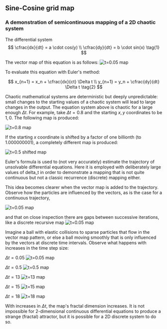 ## Sine-Cosine grid map

### A demonstration of semicontinuous mapping of a 2D chaotic system

The differential system
$$ \cfrac{dx}{dt} = a \cdot cos(y) \\
\cfrac{dy}{dt} = b \cdot sin(x) \tag{1} $$

The vector map of this equation is as follows:
![t=0.05 map]({{https://blbadger.github.io}}/grid_map/cossin_vectors.png)

To evaluate this equation with Euler's method:

$$
x_{n+1} = x_n + \cfrac{dx}{ct} \Delta t \\
y_{n+1} = y_n + \cfrac{dy}{dt} \Delta t  \tag{2}
$$

Chaotic mathematical systems are deterministic but deeply unpredictable: small changes to the starting values of a chaotic system will lead to large changes in the output. The equation system above is chaotic for a large enough $\Delta t$.  For example, take $\Delta t = 0.8$ and the starting $x, y$ coordinates to be $1, 0$. The following map is produced:

![t=0.8 map]({{https://blbadger.github.io}}/grid_map/cossin_0.8t.png)

If the starting $x$ coordinate is shifted by a factor of one billionth (to 1.000000001), a completely different map is produced:

![t=0.5 shifted map]({{https://blbadger.github.io}}/grid_map/cossin_0.8t_shifted.png)


Euler's formula is used to (not very accurately) estimate the trajectory of unsolvable differential equations.  Here it is employed with deliberately large values of delta_t in order to demonstrate a mapping that is not quite continuous but not a classic recurrence (discrete) mapping either.

This idea becomes clearer when the vector map is added to the trajectory.  Observe how the particles are influenced by the vectors, as is the case for a continuous trajectory, 

![t=0.05 map]({{https://blbadger.github.io}}/grid_map/cossin_quivers.png)

and that on close inspection there are gaps between successive iterations, like a discrete recursive map
![t=0.05 map]({{https://blbadger.github.io}}/grid_map/cossin_quivers_zoom.png)

Imagine a ball with elastic collisions to sparse particles that flow in the vector map pattern, or else a ball moving smoothly that is only influenced by the vectors at discrete time intervals. Observe what happens with increases in the time step size:

$\Delta t = 0.05$
![t=0.05 map]({{https://blbadger.github.io}}/grid_map/cossin_0.05t.png)

$\Delta t = 0.5$
![t=0.5 map]({{https://blbadger.github.io}}/grid_map/cossin_0.5t.png)

$\Delta t = 13$
![t=13 map]({{https://blbadger.github.io}}/grid_map/cossin_13t.png)

$\Delta t = 15$
![t=15 map]({{https://blbadger.github.io}}/grid_map/cossin_15t.png)

$\Delta t = 18$
![t=18 map]({{https://blbadger.github.io}}/grid_map/cossin_18t.png)

With increases in $\Delta t$, the map's fractal dimension increases. It is not impossible for 2-dimensional continuous differential equations to produce a strange (fractal) attractor, but it is possible for a 2D discrete system to do so.
